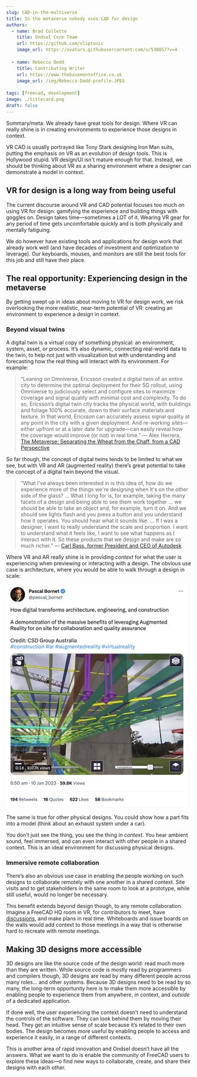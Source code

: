 ```yaml
---
slug: CAD-in-the-multiverse
title: In the metaverse nobody uses CAD for design
authors:
  - name: Brad Collette
    title: Ondsel Core Team
    url: https://github.com/sliptonic
    image_url: https://avatars.githubusercontent.com/u/538057?v=4

  - name: Rebecca Dodd
    title: Contributing Writer
    url: https://www.thebasementoffice.co.uk
    image_url: /img/Rebecca-Dodd-profile.JPEG

tags: [freecad, development]
image: ./titlecard.png
draft: false
---
```


Summary/meta: We already have great tools for design. Where VR can really shine is in creating environments to experience those designs in context. 

VR CAD is usually portrayed like Tony Stark designing Iron Man suits, putting the emphasis on VR as an evolution of design tools. This is Hollywood stupid. VR design/UI isn't mature enough for that. Instead, we should be thinking about VR as a sharing environment where a designer can demonstrate a model in context. 


## VR for design is a long way from being useful

The current discourse around VR and CAD potential focuses too much on using VR for design: gamifying the experience and building things with goggles on. Design takes time—sometimes a LOT of it. Wearing VR gear for any period of time gets uncomfortable quickly and is both physically and mentally fatiguing. 

We do however have existing tools and applications for design work that already work well (and have decades of investment and optimization to leverage). Our keyboards, mouses, and monitors are still the best tools for this job and still have their place. 


## The real opportunity: Experiencing design in the metaverse

By getting swept up in ideas about moving to VR for design work, we risk overlooking the more realistic, near-term potential of VR: creating an environment to experience a design in context.


### Beyond visual twins


A digital twin is a virtual copy of something physical: an environment, system, asset, or process. It’s also dynamic, connecting real-world data to the twin, to help not just with visualization but with understanding and forecasting how the real thing will interact with its environment. For example:


>“Leaning on Omniverse, Ericsson created a digital twin of an entire city to determine the optimal deployment for their 5G rollout, using Omniverse to judiciously select and configure sites to maximize coverage and signal quality with minimal cost and complexity. To do so, Ericsson’s digital twin city tracks the physical world, with buildings and foliage 100% accurate, down to their surface materials and texture. In that world, Ericsson can accurately assess signal quality at any point in the city with a given deployment. And re-working sites— either upfront or at a later date for upgrade—can easily reveal how the coverage would improve (or not) in real time.” — Alex Herrera, [The Metaverse: Separating the Wheat from the Chaff, from a CAD Perspective](https://www.cadalyst.com/collaboration/digital-twin/metaverse-separating-wheat-chaff-cad-perspective-78906)

So far though, the concept of digital twins tends to be limited to what we see, but with VR and AR (augmented reality) there’s great potential to take the concept of a digital twin beyond the visual. 


>“What I've always been interested in is this idea of, how do we experience more of the things we're designing when it's on the other side of the glass? … What I long for is, for example, taking the many facets of a design and being able to see them work together … we should be able to take an object and, for example, turn it on. And we should see lights flash and you press a button and you understand how it operates. You should hear what it sounds like. … If I was a designer, I want to really understand the scale and proportion. I want to understand what it feels like, I want to see what happens as I interact with it. So these products that we design and make are so much richer.” — [Carl Bass, former President and CEO of Autodesk](https://cesium.com/open-metaverse-podcast/cad-and-the-metaverse/)

Where VR and AR really shine is in providing _context_ for what the user is experiencing when previewing or interacting with a design. The obvious use case is architecture, where you would be able to walk through a design in scale:


![Tweet: Pascal Bornet](image1.png)


The same is true for other physical designs. You could show how a part fits into a model (think about an exhaust system under a car). 

You don’t just see the thing, you see the thing _in context_. You hear ambient sound, feel immersed, and can even interact with other people in a shared context. This is an ideal environment for discussing physical designs. 


### Immersive remote collaboration

There’s also an obvious use case in enabling the people working on such designs to collaborate remotely with one another in a shared context. Site visits and to get stakeholders in the same room to look at a prototype, while still useful, would no longer be necessary. 

This benefit extends beyond design though, to any remote collaboration. Imagine a FreeCAD HQ room in VR, for contributors to meet, have [discussions](https://forum.freecad.org/), and make plans in real time. Whiteboards and issue boards on the walls would add context to those meetings in a way that is otherwise hard to recreate with remote meetings. 


## Making 3D designs more accessible

3D designs are like the source code of the design world: read much more than they are written. While source code is mostly read by programmers and compilers though, 3D designs are read by many different people across many roles… and other systems. Because 3D designs need to be read by so many, the long-term opportunity here is to make them more accessible by enabling people to experience them from anywhere, _in_ context, and _outside_ of a dedicated application. 

If done well, the user experiencing the context doesn’t need to understand the controls of the software. They can look behind them by moving their head. They get an intuitive sense of scale because it’s related to their own bodies. The design becomes more useful by enabling people to access and experience it easily, in a range of different contexts. 

This is another area of rapid innovation and Ondsel doesn’t have all the answers. What we want to do is enable the community of FreeCAD users to explore these ideas—o find new ways to collaborate, create, and share their designs with each other.
